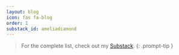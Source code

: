 ```yaml
---
layout: blog
icon: fas fa-blog
order: 1
substack_id: ameliadiamond
---
```


> For the complete list, check out my [Substack](https://vidhis.substack.com/).
{: .prompt-tip }
